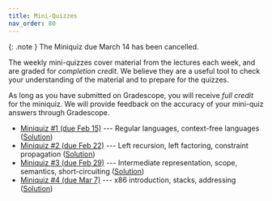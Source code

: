 ```yaml
---
title: Mini-Quizzes
nav_order: 80
---
```


{: .note }
The Miniquiz due March 14 has been cancelled.

The weekly mini-quizzes cover material from the lectures each week, and are graded for *completion credit*. We believe they are a useful tool to check your understanding of the material and to prepare for the quizzes.

As long as you have submitted on Gradescope, you will receive *full credit* for the miniquiz. We will provide feedback on the accuracy of your mini-quiz answers through Gradescope.

- [Miniquiz #1 (due Feb 15)](https://www.gradescope.com/courses/727449/assignments/4071764) --- Regular languages, context-free languages ([Solution](/assets/documents/miniquizzes/miniquiz-1-sol.pdf))
- [Miniquiz #2 (due Feb 22)](https://www.gradescope.com/courses/727449/assignments/4111157) --- Left recursion, left factoring, constraint propagation ([Solution](/assets/documents/miniquizzes/miniquiz-2-sol.pdf))
- [Miniquiz #3 (due Feb 29)](https://www.gradescope.com/courses/727449/assignments/4146969) --- Intermediate representation, scope, semantics, short-circuiting ([Solution](/assets/documents/miniquizzes/miniquiz-3-sol.pdf))
- [Miniquiz #4 (due Mar 7)](https://www.gradescope.com/courses/727449/assignments/4178941) --- x86 introduction, stacks, addressing ([Solution](/assets/documents/miniquizzes/miniquiz-4-sol.pdf))